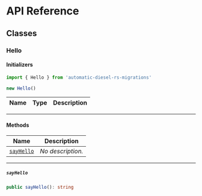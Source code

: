 # API Reference <a name="API Reference" id="api-reference"></a>



## Classes <a name="Classes" id="Classes"></a>

### Hello <a name="Hello" id="automatic-diesel-rs-migrations.Hello"></a>

#### Initializers <a name="Initializers" id="automatic-diesel-rs-migrations.Hello.Initializer"></a>

```typescript
import { Hello } from 'automatic-diesel-rs-migrations'

new Hello()
```

| **Name** | **Type** | **Description** |
| --- | --- | --- |

---

#### Methods <a name="Methods" id="Methods"></a>

| **Name** | **Description** |
| --- | --- |
| <code><a href="#automatic-diesel-rs-migrations.Hello.sayHello">sayHello</a></code> | *No description.* |

---

##### `sayHello` <a name="sayHello" id="automatic-diesel-rs-migrations.Hello.sayHello"></a>

```typescript
public sayHello(): string
```





